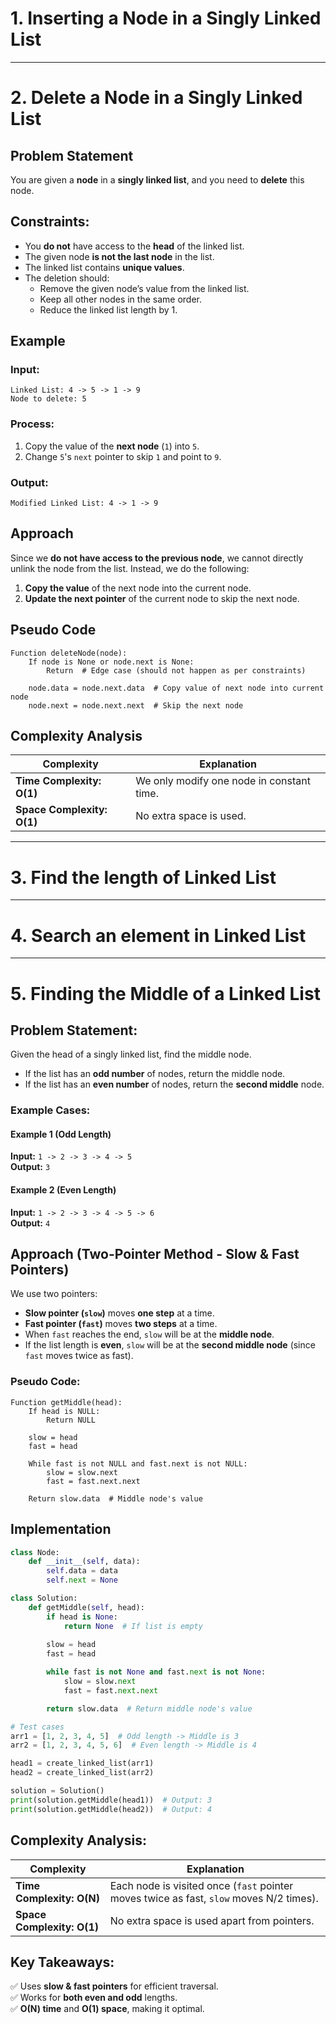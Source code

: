# **1. Inserting a Node in a Singly Linked List**

---------------------------------------------------------------------------- 

# **2. Delete a Node in a Singly Linked List**

## **Problem Statement**  
You are given a **node** in a **singly linked list**, and you need to **delete** this node.

## **Constraints:**  
- You **do not** have access to the **head** of the linked list.  
- The given node **is not the last node** in the list.  
- The linked list contains **unique values**.  
- The deletion should:
  - Remove the given node’s value from the linked list.  
  - Keep all other nodes in the same order.  
  - Reduce the linked list length by 1.  

## **Example**  
### **Input:**  
```plaintext
Linked List: 4 -> 5 -> 1 -> 9
Node to delete: 5
```

### **Process:**  
1. Copy the value of the **next node** (`1`) into `5`.  
2. Change `5`'s `next` pointer to skip `1` and point to `9`.  

### **Output:**  
```plaintext
Modified Linked List: 4 -> 1 -> 9
```

## **Approach**  
Since we **do not have access to the previous node**, we cannot directly unlink the node from the list. Instead, we do the following:  
1. **Copy the value** of the next node into the current node.  
2. **Update the next pointer** of the current node to skip the next node.  

## **Pseudo Code**  
```plaintext
Function deleteNode(node):
    If node is None or node.next is None:
        Return  # Edge case (should not happen as per constraints)
    
    node.data = node.next.data  # Copy value of next node into current node
    node.next = node.next.next  # Skip the next node
```
## **Complexity Analysis**  
| Complexity | Explanation |
|------------|------------|
| **Time Complexity: O(1)** | We only modify one node in constant time. |
| **Space Complexity: O(1)** | No extra space is used. |

-------------------------------------------------------------------

# **3. Find the length of Linked List**
-------------------------------------------------------------------------------------------------------- 

# **4. Search an element in Linked List**
-------------------------------------------------------------------------------------------------------- 


# **5. Finding the Middle of a Linked List**  
## **Problem Statement:**  
Given the head of a singly linked list, find the middle node.  
- If the list has an **odd number** of nodes, return the middle node.  
- If the list has an **even number** of nodes, return the **second middle** node.  
### **Example Cases:**  
#### **Example 1 (Odd Length)**  
**Input:** `1 -> 2 -> 3 -> 4 -> 5`  
**Output:** `3`  
#### **Example 2 (Even Length)**  
**Input:** `1 -> 2 -> 3 -> 4 -> 5 -> 6`  
**Output:** `4`  

## **Approach (Two-Pointer Method - Slow & Fast Pointers)**  
We use two pointers:  
- **Slow pointer (`slow`)** moves **one step** at a time.  
- **Fast pointer (`fast`)** moves **two steps** at a time.  
- When `fast` reaches the end, `slow` will be at the **middle node**.  
- If the list length is **even**, `slow` will be at the **second middle node** (since `fast` moves twice as fast).  
### **Pseudo Code:**  
```
Function getMiddle(head):
    If head is NULL:
        Return NULL

    slow = head
    fast = head

    While fast is not NULL and fast.next is not NULL:
        slow = slow.next
        fast = fast.next.next

    Return slow.data  # Middle node's value
```

## **Implementation**
```python
class Node:
    def __init__(self, data):
        self.data = data
        self.next = None

class Solution:
    def getMiddle(self, head):
        if head is None:
            return None  # If list is empty
        
        slow = head
        fast = head

        while fast is not None and fast.next is not None:
            slow = slow.next
            fast = fast.next.next

        return slow.data  # Return middle node's value

# Test cases
arr1 = [1, 2, 3, 4, 5]  # Odd length -> Middle is 3
arr2 = [1, 2, 3, 4, 5, 6]  # Even length -> Middle is 4

head1 = create_linked_list(arr1)
head2 = create_linked_list(arr2)

solution = Solution()
print(solution.getMiddle(head1))  # Output: 3
print(solution.getMiddle(head2))  # Output: 4
```
## **Complexity Analysis:**  
| Complexity | Explanation |
|------------|------------|
| **Time Complexity: O(N)** | Each node is visited once (`fast` pointer moves twice as fast, `slow` moves N/2 times). |
| **Space Complexity: O(1)** | No extra space is used apart from pointers. |

## **Key Takeaways:**  
✅ Uses **slow & fast pointers** for efficient traversal.  
✅ Works for **both even and odd** lengths.  
✅ **O(N) time** and **O(1) space**, making it optimal.  